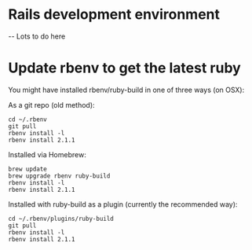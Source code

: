 # Rails development environment


-- Lots to do here

# Update rbenv to get the latest ruby

You might have installed rbenv/ruby-build in one of three ways (on OSX):

As a git repo (old method):

```
cd ~/.rbenv
git pull
rbenv install -l
rbenv install 2.1.1
```
    
Installed via Homebrew:

```
brew update
brew upgrade rbenv ruby-build
rbenv install -l
rbenv install 2.1.1
```

Installed with ruby-build as a plugin (currently the recommended way):

```
cd ~/.rbenv/plugins/ruby-build
git pull
rbenv install -l
rbenv install 2.1.1
```
